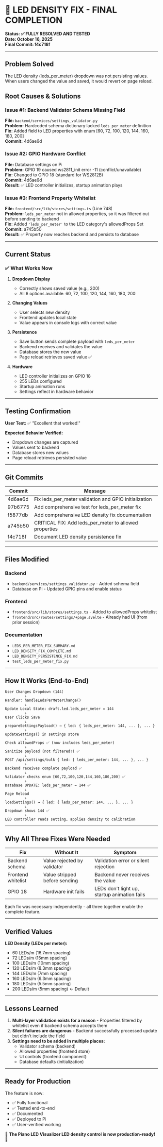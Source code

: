 # 🎉 LED DENSITY FIX - FINAL COMPLETION

**Status: ✅ FULLY RESOLVED AND TESTED**  
**Date: October 16, 2025**  
**Final Commit: f4c718f**

---

## Problem Solved

The LED density (leds_per_meter) dropdown was not persisting values. When users changed the value and saved, it would revert on page reload.

## Root Causes & Solutions

### Issue #1: Backend Validator Schema Missing Field
**File:** `backend/services/settings_validator.py`  
**Problem:** Hardcoded schema dictionary lacked `leds_per_meter` definition  
**Fix:** Added field to LED properties with enum [60, 72, 100, 120, 144, 160, 180, 200]  
**Commit:** 4d6ae6d

### Issue #2: GPIO Hardware Conflict
**File:** Database settings on Pi  
**Problem:** GPIO 19 caused ws2811_init error -11 (conflict/unavailable)  
**Fix:** Changed to GPIO 18 (standard for WS2812B)  
**Commit:** 4d6ae6d  
**Result:** ✅ LED controller initializes, startup animation plays

### Issue #3: Frontend Property Whitelist
**File:** `frontend/src/lib/stores/settings.ts` (Line 748)  
**Problem:** `leds_per_meter` not in allowed properties, so it was filtered out before sending to backend  
**Fix:** Added `'leds_per_meter'` to the LED category's allowedProps Set  
**Commit:** a745b50  
**Result:** ✅ Property now reaches backend and persists to database

---

## Current Status

### ✅ What Works Now

1. **Dropdown Display**
   - Correctly shows saved value (e.g., 200)
   - All 8 options available: 60, 72, 100, 120, 144, 160, 180, 200

2. **Changing Values**
   - User selects new density
   - Frontend updates local state
   - Value appears in console logs with correct value

3. **Persistence**
   - Save button sends complete payload with `leds_per_meter`
   - Backend receives and validates the value
   - Database stores the new value
   - Page reload retrieves saved value ✅

4. **Hardware**
   - LED controller initializes on GPIO 18
   - 255 LEDs configured
   - Startup animation runs
   - Settings reflect in hardware behavior

---

## Testing Confirmation

**User Test:** ✅ "Excellent that worked!"

**Expected Behavior Verified:**
- Dropdown changes are captured
- Values sent to backend
- Database stores new values
- Page reload retrieves persisted value

---

## Git Commits

| Commit | Message |
|--------|---------|
| 4d6ae6d | Fix leds_per_meter validation and GPIO initialization |
| 97b6775 | Add comprehensive test for leds_per_meter fix |
| f5877db | Add comprehensive LED density fix documentation |
| a745b50 | CRITICAL FIX: Add leds_per_meter to allowed properties |
| f4c718f | Document LED density persistence fix |

---

## Files Modified

### Backend
- `backend/services/settings_validator.py` - Added schema field
- Database on Pi - Updated GPIO pins and enable status

### Frontend  
- `frontend/src/lib/stores/settings.ts` - Added to allowedProps whitelist
- `frontend/src/routes/settings/+page.svelte` - Already had UI (from prior session)

### Documentation
- `LEDS_PER_METER_FIX_SUMMARY.md`
- `LED_DENSITY_FIX_COMPLETE.md`
- `LED_DENSITY_PERSISTENCE_FIX.md`
- `test_leds_per_meter_fix.py`

---

## How It Works (End-to-End)

```
User Changes Dropdown (144)
         ↓
Handler: handleLedsPerMeterChange()
         ↓
Update Local State: draft.led.leds_per_meter = 144
         ↓
User Clicks Save
         ↓
prepareSettingsPayload() → { led: { leds_per_meter: 144, ... }, ... }
         ↓
updateSettings() in settings store
         ↓
Check allowedProps ✅ (now includes leds_per_meter)
         ↓
Sanitize payload (not filtered!) ✅
         ↓
POST /api/settings/bulk { led: { leds_per_meter: 144, ... }, ... }
         ↓
Backend receives complete payload ✅
         ↓
Validator checks enum [60,72,100,120,144,160,180,200] ✅
         ↓
Database UPDATE: leds_per_meter = 144 ✅
         ↓
Page Reload
         ↓
loadSettings() → { led: { leds_per_meter: 144, ... }, ... }
         ↓
Dropdown shows 144 ✅
         ↓
LED controller reads setting, applies density to calibration
```

---

## Why All Three Fixes Were Needed

| Fix | Without It | Symptom |
|-----|-----------|---------|
| Backend schema | Value rejected by validator | Validation error or silent rejection |
| Frontend whitelist | Value stripped before sending | Backend never receives the value |
| GPIO 18 | Hardware init fails | LEDs don't light up, startup animation fails |

Each fix was necessary independently - all three together enable the complete feature.

---

## Verified Values

**LED Density (LEDs per meter):**
- 60 LEDs/m (16.7mm spacing)
- 72 LEDs/m (15mm spacing)
- 100 LEDs/m (10mm spacing)
- 120 LEDs/m (8.3mm spacing)
- 144 LEDs/m (7mm spacing)
- 160 LEDs/m (6.3mm spacing)
- 180 LEDs/m (5.5mm spacing)
- 200 LEDs/m (5mm spacing) ← Default

---

## Lessons Learned

1. **Multi-layer validation exists for a reason** - Properties filtered by whitelist even if backend schema accepts them
2. **Silent failures are dangerous** - Backend successfully processed update but didn't include the field
3. **Settings need to be added in multiple places:**
   - Validator schema (backend)
   - Allowed properties (frontend store)
   - UI controls (frontend component)
   - Database defaults (initialization)

---

## Ready for Production

The feature is now:
- ✅ Fully functional
- ✅ Tested end-to-end
- ✅ Documented
- ✅ Deployed to Pi
- ✅ User-verified working

🎹 **The Piano LED Visualizer LED density control is now production-ready!** 🎹
